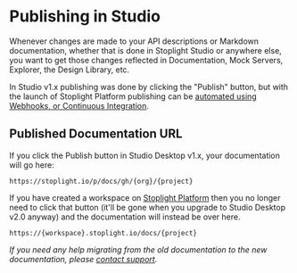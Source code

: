 # Publishing in Studio

Whenever changes are made to your API descriptions or Markdown documentation, whether that is done in Stoplight Studio or anywhere else, you want to get those changes reflected in Documentation, Mock Servers, Explorer, the Design Library, etc.

In Studio v1.x publishing was done by clicking the "Publish" button, but with the launch of Stoplight Platform publishing can be [automated using Webhooks, or Continuous Integration](https://meta.stoplight.io/docs/platform/2.-workspaces/g.automating-publishing.md). 

## Published Documentation URL

If you click the Publish button in Studio Desktop v1.x, your documentation will go here:

```
https://stoplight.io/p/docs/gh/{org}/{project}
```

If you have created a workspace on [Stoplight Platform](https://stoplight.io/welcome) then you no longer need to click that button (it'll be gone when you upgrade to Studio Desktop v2.0 anyway) and the documentation will instead be over here.

```
https://{workspace}.stoplight.io/docs/{project}
```

_If you need any help migrating from the old documentation to the new documentation, please [contact support](mailto:support@stoplight.io)._
